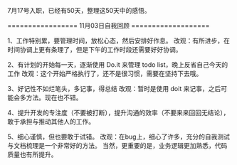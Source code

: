 7月17号入职，已经有50天，整理这50天中的感悟。

================= 11月03日自我回顾  ===================

1、工作特别累，要管理时间，放松心态，然后安排好作息。
改观：有所进步，在时间协调上更有条理了，但是下午的工作时段还需要好好协调。

2、有计划的开始每一天，逐渐使用 Do.it 来管理 todo list，晚上反省自己今天的工作
改观：这个开始严格执行了，还不是很习惯，需要在坚持下去哦。

3、好记性不如烂笔头，多记事，得总结
改观：暂时是使用 doit 来记事，之后可能会多方法。现在也不错。

4、提升开发的专注度（不要被打断），提升沟通的效率（不要来来回回无结论），敢于承担与推动其他人的工作。

5、细心谨慎，但也要敢于试错。
改观：在bug上，细心了许多，充分的自我测试与文档梳理是一个非常好的方法。
当然，更重要的是，业务逻辑更加熟悉，代码质量也有所提升。